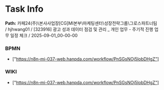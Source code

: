 # Task Info

**Path:** 카페24(주)\본사사업장\[CG]MI본부\마케팅센터\성장전략그룹\그로스파트너팀 / hjhwang01 / [323916] 광고 성과 데이터 점검 및 관리 _ 개인 업무 - 주기적 진행 업무 일정 체크 / 2025-09-01_00-00-00

### BPMN
- ["https://n8n-mi-037-web.hanpda.com/workflow/PnSGsNOj5lobDHgZ"]

### WIKI
- ["https://n8n-mi-037-web.hanpda.com/workflow/PnSGsNOj5lobDHgZ"]

